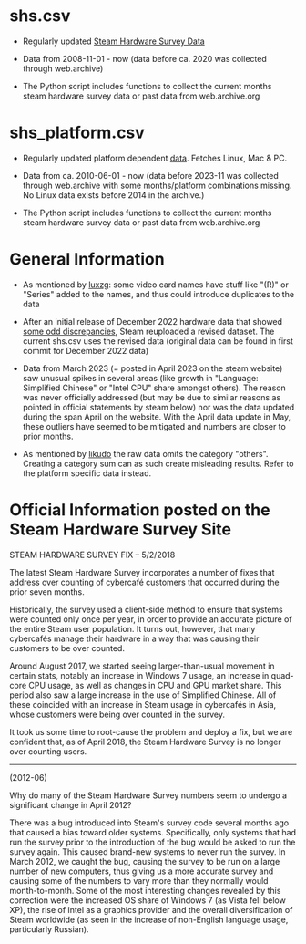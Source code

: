 # shs.csv
* Regularly updated [Steam Hardware Survey Data](https://store.steampowered.com/hwsurvey/Steam-Hardware-Software-Survey-Welcome-to-Steam)

* Data from 2008-11-01 - now (data before ca. 2020 was collected through web.archive)

* The Python script includes functions to collect the current months steam hardware survey data or past data from web.archive.org

# shs_platform.csv

* Regularly updated platform dependent [data](https://store.steampowered.com/hwsurvey?platform=pc). Fetches Linux, Mac & PC.

* Data from ca. 2010-06-01 - now (data before 2023-11 was collected through web.archive with some months/platform combinations missing. No Linux data exists before 2014 in the archive.)

* The Python script includes functions to collect the current months steam hardware survey data or past data from web.archive.org

# General Information

* As mentioned by [luxzg](https://github.com/jdegene/steamHWsurvey/issues/1): some video card names have stuff like "(R)" or "Series" added to the names, and thus could introduce duplicates to the data

* After an initial release of December 2022 hardware data that showed [some odd discrepancies](https://archive.is/XyyNP), Steam reuploaded a revised dataset. The current shs.csv uses the revised data (original data can be found in first commit for December 2022 data)

* Data from March 2023 (= posted in April 2023 on the steam website) saw unusual spikes in several areas (like growth in "Language: Simplified Chinese" or "Intel CPU" share amongst others). The reason was never officially addressed (but may be due to similar reasons as pointed in official statements by steam below) nor was the data updated during the span April on the website. With the April data update in May, these outliers have seemed to be mitigated and numbers are closer to prior months.

* As mentioned by [likudo](https://github.com/jdegene/steamHWsurvey/issues/4) the raw data omits the category "others". Creating a category sum can as such create misleading results. Refer to the platform specific data instead.

# Official Information posted on the Steam Hardware Survey Site

STEAM HARDWARE SURVEY FIX – 5/2/2018

The latest Steam Hardware Survey incorporates a number of fixes that address over counting of cybercafé customers that occurred during the prior seven months.

Historically, the survey used a client-side method to ensure that systems were counted only once per year, in order to provide an accurate picture of the entire Steam user population. It turns out, however, that many cybercafés manage their hardware in a way that was causing their customers to be over counted.

Around August 2017, we started seeing larger-than-usual movement in certain stats, notably an increase in Windows 7 usage, an increase in quad-core CPU usage, as well as changes in CPU and GPU market share. This period also saw a large increase in the use of Simplified Chinese. All of these coincided with an increase in Steam usage in cybercafés in Asia, whose customers were being over counted in the survey.

It took us some time to root-cause the problem and deploy a fix, but we are confident that, as of April 2018, the Steam Hardware Survey is no longer over counting users. 

-------------------------------------------------------------------------------------------------------------------------------------------------------------------------
(2012-06)

Why do many of the Steam Hardware Survey numbers seem to undergo a significant change in April 2012?

There was a bug introduced into Steam's survey code several months ago that caused a bias toward older systems. Specifically, only systems that had run the survey prior to the introduction of the bug would be asked to run the survey again. This caused brand-new systems to never run the survey. In March 2012, we caught the bug, causing the survey to be run on a large number of new computers, thus giving us a more accurate survey and causing some of the numbers to vary more than they normally would month-to-month. Some of the most interesting changes revealed by this correction were the increased OS share of Windows 7 (as Vista fell below XP), the rise of Intel as a graphics provider and the overall diversification of Steam worldwide (as seen in the increase of non-English language usage, particularly Russian). 
